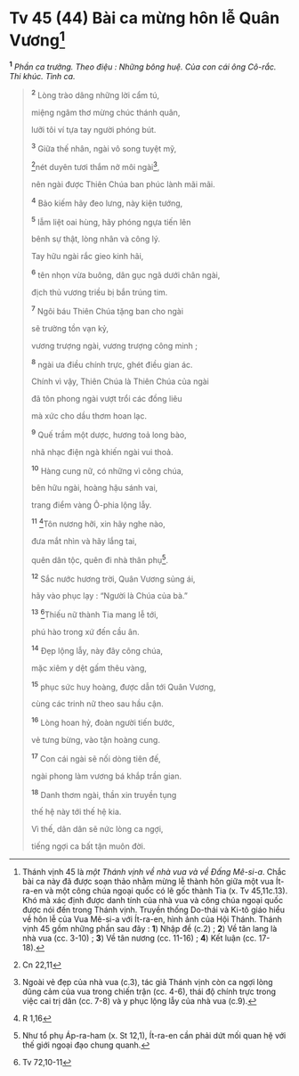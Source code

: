 # Tv 45 (44) Bài ca mừng hôn lễ Quân Vương[^1-cf22e514-76e5-4aa9-a6d1-760373a1528c]
<sup><b>1</b></sup> *Phần ca trưởng. Theo điệu : Những bông huệ. Của con cái ông Cô-rắc. Thi khúc. Tình ca.*

> <sup><b>2</b></sup> Lòng trào dâng những lời cẩm tú,
>
> miệng ngâm thơ mừng chúc thánh quân,
>
> lưỡi tôi ví tựa tay người phóng bút.
>
> <sup><b>3</b></sup> Giữa thế nhân, ngài vô song tuyệt mỹ,
>
> [^1@-cf22e514-76e5-4aa9-a6d1-760373a1528c]nét duyên tươi thắm nở môi ngài[^2-cf22e514-76e5-4aa9-a6d1-760373a1528c],
>
> nên ngài được Thiên Chúa ban phúc lành mãi mãi.
>
> <sup><b>4</b></sup> Bảo kiếm hãy đeo lưng, này kiện tướng,
>
> <sup><b>5</b></sup> lẫm liệt oai hùng, hãy phóng ngựa tiến lên
>
> bênh sự thật, lòng nhân và công lý.
>
> Tay hữu ngài rắc gieo kinh hãi,
>
> <sup><b>6</b></sup> tên nhọn vừa buông, dân gục ngã dưới chân ngài,
>
> địch thủ vương triều bị bắn trúng tim.
>
> <sup><b>7</b></sup> Ngôi báu Thiên Chúa tặng ban cho ngài
>
> sẽ trường tồn vạn kỷ,
>
> vương trượng ngài, vương trượng công minh ;
>
> <sup><b>8</b></sup> ngài ưa điều chính trực, ghét điều gian ác.
>
> Chính vì vậy, Thiên Chúa là Thiên Chúa của ngài
>
> đã tôn phong ngài vượt trổi các đồng liêu
>
> mà xức cho dầu thơm hoan lạc.
>
> <sup><b>9</b></sup> Quế trầm một dược, hương toả long bào,
>
> nhã nhạc điện ngà khiến ngài vui thoả.
>
> <sup><b>10</b></sup> Hàng cung nữ, có những vì công chúa,
>
> bên hữu ngài, hoàng hậu sánh vai,
>
> trang điểm vàng Ô-phia lộng lẫy.
>
> <sup><b>11</b></sup> [^2@-cf22e514-76e5-4aa9-a6d1-760373a1528c]Tôn nương hỡi, xin hãy nghe nào,
>
> đưa mắt nhìn và hãy lắng tai,
>
> quên dân tộc, quên đi nhà thân phụ[^3-cf22e514-76e5-4aa9-a6d1-760373a1528c].
>
> <sup><b>12</b></sup> Sắc nước hương trời, Quân Vương sủng ái,
>
> hãy vào phục lạy : “Người là Chúa của bà.”
>
> <sup><b>13</b></sup> [^3@-cf22e514-76e5-4aa9-a6d1-760373a1528c]Thiếu nữ thành Tia mang lễ tới,
>
> phú hào trong xứ đến cầu ân.
>
> <sup><b>14</b></sup> Đẹp lộng lẫy, này đây công chúa,
>
> mặc xiêm y dệt gấm thêu vàng,
>
> <sup><b>15</b></sup> phục sức huy hoàng, được dẫn tới Quân Vương,
>
> cùng các trinh nữ theo sau hầu cận.
>
> <sup><b>16</b></sup> Lòng hoan hỷ, đoàn người tiến bước,
>
> vẻ tưng bừng, vào tận hoàng cung.
>
> <sup><b>17</b></sup> Con cái ngài sẽ nối dòng tiên đế,
>
> ngài phong làm vương bá khắp trần gian.
>
> <sup><b>18</b></sup> Danh thơm ngài, thần xin truyền tụng
>
> thế hệ này tới thế hệ kia.
>
> Vì thế, dân dân sẽ nức lòng ca ngợi,
>
> tiếng ngợi ca bất tận muôn đời.

[^1-cf22e514-76e5-4aa9-a6d1-760373a1528c]: Thánh vịnh 45 là *một Thánh vịnh về nhà vua và về Đấng Mê-si-a*. Chắc bài ca này đã được soạn thảo nhằm mừng lễ thành hôn giữa một vua Ít-ra-en và một công chúa ngoại quốc có lẽ gốc thành Tia (x. Tv 45,11c.13). Khó mà xác định được danh tính của nhà vua và công chúa ngoại quốc được nói đến trong Thánh vịnh. Truyền thống Do-thái và Ki-tô giáo hiểu về hôn lễ của Vua Mê-si-a với Ít-ra-en, hình ảnh của Hội Thánh. Thánh vịnh 45 gồm những phần sau đây : **1**) Nhập đề (c.2) ; **2**) Về tân lang là nhà vua (cc. 3-10) ; **3**) Về tân nương (cc. 11-16) ; **4**) Kết luận (cc. 17-18).
[^2-cf22e514-76e5-4aa9-a6d1-760373a1528c]: Ngoài vẻ đẹp của nhà vua (c.3), tác giả Thánh vịnh còn ca ngợi lòng dũng cảm của vua trong chiến trận (cc. 4-6), thái độ chính trực trong việc cai trị dân (cc. 7-8) và y phục lộng lẫy của nhà vua (c.9).
[^3-cf22e514-76e5-4aa9-a6d1-760373a1528c]: Như tổ phụ Áp-ra-ham (x. St 12,1), Ít-ra-en cần phải dứt mối quan hệ với thế giới ngoại đạo chung quanh.
[^1@-cf22e514-76e5-4aa9-a6d1-760373a1528c]: Cn 22,11
[^2@-cf22e514-76e5-4aa9-a6d1-760373a1528c]: R 1,16
[^3@-cf22e514-76e5-4aa9-a6d1-760373a1528c]: Tv 72,10-11